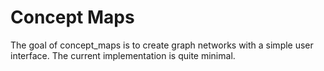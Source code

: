 
<!-- README.md is generated from README.Rmd. Please edit that file -->

# Concept Maps

<!-- badges: start -->
<!-- badges: end -->

The goal of concept\_maps is to create graph networks with a simple user
interface. The current implementation is quite minimal.
